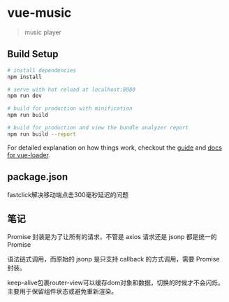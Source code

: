 # vue-music

> music player

## Build Setup

``` bash
# install dependencies
npm install

# serve with hot reload at localhost:8080
npm run dev

# build for production with minification
npm run build

# build for production and view the bundle analyzer report
npm run build --report
```

For detailed explanation on how things work, checkout the [guide](http://vuejs-templates.github.io/webpack/) and [docs for vue-loader](http://vuejs.github.io/vue-loader).

## package.json

 fastclick解决移动端点击300毫秒延迟的问题

 ## 笔记

Promise 封装是为了让所有的请求，不管是 axios 请求还是 jsonp 都是统一的 Promise

语法链式调用，而原始的 jsonp 是只支持 callback 的方式调用，需要 Promise 封装。

keep-alive包裹router-view可以缓存dom对象和数据，切换的时候才不会闪烁。主要用于保留组件状态或避免重新渲染。